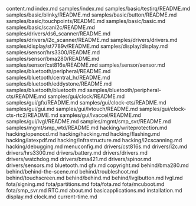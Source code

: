 content.md
index.md
samples/index.md
samples/basic/testirq/README.md
samples/basic/blinky/README.md
samples/basic/button/README.md
samples/basic/touchpoints/README.md
samples/basic/basic.md
samples/basic/scani2c/README.md
samples/drivers/ds6_scanner/README.md
samples/drivers/i2c_scanner/README.md
samples/drivers/drivers.md
samples/display/st7789v/README.md
samples/display/display.md
samples/sensor/hrs3300/README.md
samples/sensor/bma280/README.md
samples/sensor/cst816s/README.md
samples/sensor/sensor.md
samples/bluetooth/peripheral/README.md
samples/bluetooth/central_hr/README.md
samples/bluetooth/eddystone/README.md
samples/bluetooth/bluetooth.md
samples/bluetooth/peripheral-cts/README.md
samples/gui/clock/README.md
samples/gui/gfx/README.md
samples/gui/clock-cts/README.md
samples/gui/gui.md
samples/gui/lvtouch/README.md
samples/gui/clock-cts-rtc2/README.md
samples/gui/lvaccel/README.md
samples/gui/lvgl/README.md
samples/mgmt/smp_svr/README.md
samples/mgmt/smp_wtd/README.md
hacking/writeprotection.md
hacking/openocd.md
hacking/hacking.md
hacking/flashing.md
hacking/latexpdf.md
hacking/infrastructure.md
hacking/i2cscanning.md
hacking/debugging.md
menuconfig.md
drivers/cst816s.md
drivers/i2c.md
drivers/hrs3300.md
drivers/battery.md
drivers/drivers.md
drivers/watchdog.md
drivers/bma421.md
drivers/spinor.md
drivers/sensors.md
bluetooth.md
gfx.md
copyright.md
behind/bma280.md
behind/behind-the-scene.md
behind/troubleshoot.md
behind/touchscreen.md
behind/behind.md
behind/lvglbutton.md
lvgl.md
fota/signing.md
fota/partitions.md
fota/fota.md
fota/mcuboot.md
fota/smp_svr.md
RTC.md
about.md
basicapplications.md
installation.md
display.md
clock.md
current-time.md
